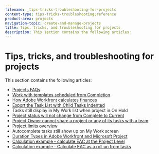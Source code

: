 ```yaml
---
filename: _tips-tricks-troubleshooting-for-projects
content-type: tips-tricks-troubleshooting;reference
product-area: projects
navigation-topic: create-and-manage-projects
title: Tips, tricks, and troubleshooting for projects
description: This section contains the following articles:
---
```


# Tips, tricks, and troubleshooting for projects

This section contains the following articles:

* [Projects FAQs](../../../manage-work/projects/tips-tricks-and-troubleshooting/projects-faqs.md) 
* [Work with templates scheduled from Completion](../../../manage-work/projects/tips-tricks-and-troubleshooting/work-with-templates-from-completion.md) 
* [How Adobe Workfront calculates finances](../../../manage-work/projects/tips-tricks-and-troubleshooting/how-workfront-calculates-finances.md) 
* [Export the Task List with Child Tasks Indented](../../../manage-work/projects/tips-tricks-and-troubleshooting/export-the-task-list-with-child-tasks-indented.md) 
* Tasks still display in My Work list when project in On Hold 
* [Project status will not change from Complete to Current](../../../manage-work/projects/tips-tricks-and-troubleshooting/project-status-does-not-change-from-complete-to-current.md) 
* [Project Owner cannot share a project or any of its tasks with a team](../../../manage-work/projects/tips-tricks-and-troubleshooting/project-owner-cannot-share-project-or-tasks.md) 
* [Project limits overview](../../../manage-work/projects/tips-tricks-and-troubleshooting/project-maximums.md) 
* Autocomplete tasks still show up on My Work screen
* [Duration Types in Adobe Workfront and Microsoft Project](../../../manage-work/projects/tips-tricks-and-troubleshooting/workfront-ms-project-duration-types.md) 
* [Calculation example - calculate EAC at the Project Level](../../../manage-work/projects/tips-tricks-and-troubleshooting/calculate-eac-at-project-level-example.md) 
* [Calculation example - Calculate EAC as a roll up from tasks](../../../manage-work/projects/tips-tricks-and-troubleshooting/calculate-eac-by-rolling-up-from-tasks-example.md)


